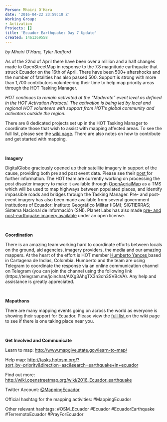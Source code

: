 ```yaml
---
Person: Mhairi O'Hara
date: '2016-04-22 23:59:18 Z'
Working Group:
- Activation
Projects: []
title: 'Ecuador Earthquake: Day 7 Update'
created: 1461369558
---
```

<p><em>by Mhairi O'Hara, Tyler Radford</em></p><p>As of the 22nd of April there have been over a million and a half changes made to OpenStreetMap in response to the 7.8 magnitude earthquake that struck Ecuador on the 16th of April. There have been 500+ aftershocks and the number of fatalities has also passed 500. Support is strong with more than 1,700 contributors volunteering their time to help map priority areas through the HOT Tasking Manager.</p><p><em>HOT continues to remain activated at the “Moderate” event level as defined in the HOT Activation Protocol. The activation is being led by local and regional HOT volunteers with support from HOT’s global community and activators outside the region.</em></p><p>There are 8 dedicated projects set up in the HOT Tasking Manager to coordinate those that wish to assist with mapping affected areas. To see the full list, please see the <a href="http://wiki.openstreetmap.org/wiki/2016_Ecuador_earthquake">wiki page</a>. There are also notes on how to contribute and get started with mapping.</p><p>&nbsp;</p><p><strong>Imagery</strong></p><p>DigitalGlobe graciously opened up their satellite imagery in support of the cause, providing both pre and post event data. Please see their <a href="http://www.digitalglobeblog.com/2016/04/19/open-imagery-and-data-to-support-ecuador-earthquake-response/">post </a>for further information. The HOT team are currently working on processing the post disaster imagery to make it available through <a href="https://openaerialmap.org/">OpenAerialMap</a> as a TMS which will be used to map highways between populated places, and identify impassible roads and bridges through the Tasking Manager. Pre- and post-event imagery has also been made available from several government institutions of Ecuador: Instituto Geográfico Militar (IGM); SIGTIERRAS; Sistema Nacional de Información (SNI). Planet Labs has also made <a href="https://www.planet.com/pulse/ecuador-earthquake-data-available-under-open-license/">pre- and post-earthquake imagery available</a> under an open license.</p><p>&nbsp;</p><p><strong>Coordination</strong></p><p>There is an amazing team working hard to coordinate efforts between locals on the ground, aid agencies, imagery providers, the media and our amazing mappers. At the heart of the effort is HOT member <a href="https://hotosm.org/users/hyancesgmailcom">Humberto Yances </a>based in Cartagena de Indias, Colombia. Humberto and the team are using Telegram to coordinate the response via an online communication channel on Telegram (you can join the channel using the following link (https://telegram.me/joinchat/AIXg3AhgTX3n3oh3SVBcVA). Any help and assistance is greatly appreciated.</p><p>&nbsp;</p><p><strong>Mapathons</strong></p><p>There are many mapping events going on across the world as everyone is showing their support for Ecuador. Please view the <a href="http://wiki.openstreetmap.org/wiki/2016_Ecuador_earthquake#Mapathons">full list </a>on the wiki page to see if there is one taking place near you.</p><p>&nbsp;</p><p><strong>Get Involved and Communicate</strong></p><p>Learn to map: <a href="http://www.mapgive.state.gov/learn-to-map/">http://www.mapgive.state.gov/learn-to-map/</a></p><p>Help map: <a href="http://tasks.hotosm.org/?sort_by=priority&amp;direction=asc&amp;search=earthquake+in+ecuador">http://tasks.hotosm.org/?sort_by=priority&amp;direction=asc&amp;search=earthquake+in+ecuador</a></p><p>Find out more: <a href="http://wiki.openstreetmap.org/wiki/2016_Ecuador_earthquake">http://wiki.openstreetmap.org/wiki/2016_Ecuador_earthquake</a></p><p>Twitter Account: <a href="https://twitter.com/mappingecuador">@MappingEcuador</a></p><p>Official hashtag for the mapping activities: #MappingEcuador</p><p>Other relevant hashtags: #OSM_Ecuador #Ecuador #EcuadorEarthquake #TerremotoEcuador #PrayForEcuador</p><p>&nbsp;</p>
